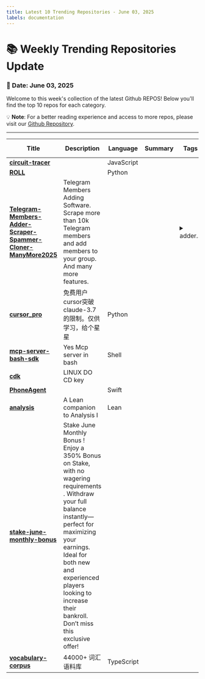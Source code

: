 ```yaml
---
title: Latest 10 Trending Repositories - June 03, 2025
labels: documentation
---
```

# 📚 Weekly Trending Repositories Update

### 📅 Date: June 03, 2025

Welcome to this week's collection of the latest Github REPOS! Below you'll find the top 10 repos for each category.

💡 **Note**: For a better reading experience and access to more repos, please visit our [Github Repository](https://github.com/marc-ko/daily-trending-repo).

---

| **Title** | **Description** | **Language** | **Summary** | **Tags** | **Stars Count** |
| --- | --- | --- | --- | --- | --- |
| **[circuit-tracer](https://github.com/safety-research/circuit-tracer)** |  | JavaScript |  |  | 1460 |
| **[ROLL](https://github.com/alibaba/ROLL)** |  | Python |  |  | 501 |
| **[Telegram-Members-Adder-Scraper-Spammer-Cloner-ManyMore2025](https://github.com/TeleAddingMarketing/Telegram-Members-Adder-Scraper-Spammer-Cloner-ManyMore2025)** | Telegram Members Adding Software. Scrape more than 10k Telegram members and add members to your group. And many more features. |  |  | <details><summary>adder...</summary><p>adder-telegram, python, tele-members, telegram-bot, telegram-bot-tools, telegram-channel, telegram-channel-scraper, telegram-channel-scrapper, telegram-clone, telegram-forwarder, telegram-group-member-adding, telegram-hack, telegram-member-adder2024, telegram-member-scraper-tool, telegram-message-forwarder, telegram-message-sender, telegram-report-ban-tool, telegram-tool, telegram-tool-2025, telegram-tool-free</p></details> | 416 |
| **[cursor_pro](https://github.com/Jskeaaa/cursor_pro)** | 免费用户cursor突破claude-3.7的限制。仅供学习，给个星星 | Python |  |  | 371 |
| **[mcp-server-bash-sdk](https://github.com/muthuishere/mcp-server-bash-sdk)** | Yes Mcp server in bash | Shell |  |  | 363 |
| **[cdk](https://github.com/linux-do/cdk)** | LINUX DO CD key |  |  |  | 351 |
| **[PhoneAgent](https://github.com/rounak/PhoneAgent)** |  | Swift |  |  | 317 |
| **[analysis](https://github.com/teorth/analysis)** | A Lean companion to Analysis I | Lean |  |  | 315 |
| **[stake-june-monthly-bonus](https://github.com/merlavik08/stake-june-monthly-bonus)** | Stake June Monthly Bonus ! Enjoy a 350% Bonus on Stake, with no wagering requirements . Withdraw your full balance instantly—perfect for maximizing your earnings. Ideal for both new and experienced players looking to increase their bankroll. Don’t miss this exclusive offer! |  |  |  | 274 |
| **[vocabulary-corpus](https://github.com/hubingkang/vocabulary-corpus)** | 44000+ 词汇语料库 | TypeScript |  |  | 274 |

